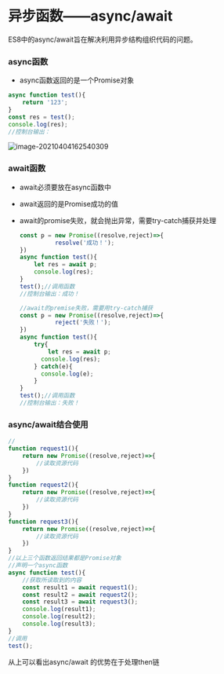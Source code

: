 # 异步函数——async/await

ES8中的async/await旨在解决利用异步结构组织代码的问题。

### async函数

- async函数返回的是一个Promise对象

```javascript
async function test(){
    return '123';
}
const res = test();
console.log(res);
//控制台输出：
```

![image-20210404162540309](C:\Users\hx\Desktop\image-20210404162540309.png)

### await函数

- await必须要放在async函数中

- await返回的是Promise成功的值

- await的promise失败，就会抛出异常，需要try-catch捕获并处理

  ```javascript
  const p = new Promise((resolve,reject)=>{
    		resolve('成功！');  
  })
  async function test(){
      let res = await p;
      console.log(res);
  }
  test();//调用函数
  //控制台输出：成功！
  ```

  ```JavaScript
  //await的premise失败，需要用try-catch捕获
  const p = new Promise((resolve,reject)=>{
    		reject('失败！');  
  })
  async function test(){
      try{
          let res = await p;
      	console.log(res);
      } catch(e){
        console.log(e);  
      }
  }
  test();//调用函数
  //控制台输出：失败！
  ```

### async/await结合使用

```javascript
//
function request1(){
    return new Promise((resolve,reject)=>{
        //读取资源代码
    })
}
function request2(){
    return new Promise((resolve,reject)=>{
        //读取资源代码
    })
}
function request3(){
    return new Promise((resolve,reject)=>{
        //读取资源代码
    })
}
//以上三个函数返回结果都是Promise对象
//声明一个async函数
async function test(){
    //获取所读取到的内容
    const result1 = await request1();
    const result2 = await request2();
    const result3 = await request3();
    console.log(result1);
    console.log(result2);
    console.log(result3);
}
//调用
test();
```

从上可以看出async/await 的优势在于处理then链